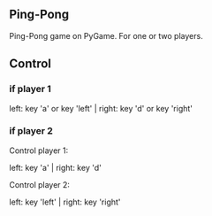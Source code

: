 ## Ping-Pong
Ping-Pong game on PyGame. For one or two players.


## Control

### if player 1
left: key 'a' or key 'left'  |  right: key 'd' or key 'right'

### if player 2

Control player 1:

left: key 'a'  |  right: key 'd'


Control player 2:

left: key 'left'  |  right: key 'right'

